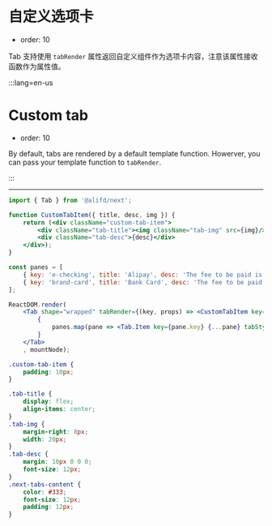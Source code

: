 # 自定义选项卡

- order: 10

Tab 支持使用 `tabRender` 属性返回自定义组件作为选项卡内容，注意该属性接收函数作为属性值。

:::lang=en-us
# Custom tab

- order: 10

By default, tabs are rendered by a default template function. Howerver, you can pass your template function to `tabRender`.

:::

---

````jsx
import { Tab } from '@alifd/next';

function CustomTabItem({ title, desc, img }) {
    return (<div className="custom-tab-item">
        <div className="tab-title"><img className="tab-img" src={img}/>{title}</div>
        <div className="tab-desc">{desc}</div>
    </div>);
}

const panes = [
    { key: 'e-checking', title: 'Alipay', desc: 'The fee to be paid is $15', img: 'https://img.alicdn.com/tfs/TB1wra0otTfau8jSZFwXXX1mVXa-80-80.png' },
    { key: 'brand-card', title: 'Bank Card', desc: 'The fee to be paid is $17', img: 'https://img.alicdn.com/tfs/TB1nKE5s79l0K4jSZFKXXXFjpXa-67-65.png' }
];

ReactDOM.render(
    <Tab shape="wrapped" tabRender={(key, props) => <CustomTabItem key={key} {...props} />}>
        {
            panes.map(pane => <Tab.Item key={pane.key} {...pane} tabStyle={{ height: '60px' }}>{pane.desc}</Tab.Item>)
        }
    </Tab>
    , mountNode);
````

````css
.custom-tab-item {
    padding: 10px;
}

.tab-title {
    display: flex;
    align-items: center;
}
.tab-img {
    margin-right: 8px;
    width: 20px;
}
.tab-desc {
    margin: 10px 0 0 0;
    font-size: 12px;
}
.next-tabs-content {
    color: #333;
    font-size: 12px;
    padding: 12px;
}
````
